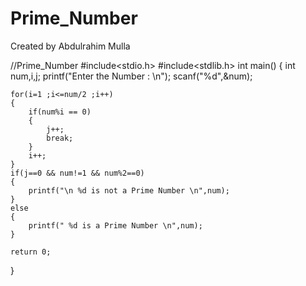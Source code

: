 # Prime_Number
Created by Abdulrahim Mulla


//Prime_Number
#include<stdio.h>
#include<stdlib.h>
int main()
{
	int num,i,j;
	printf("Enter the Number : \n");
	scanf("%d",&num);
	
	for(i=1 ;i<=num/2 ;i++)
	{
		if(num%i == 0)
		{
			j++;
			break;
		}
		i++;
	}
	if(j==0 && num!=1 && num%2==0)
	{
		printf("\n %d is not a Prime Number \n",num);
	}
	else
	{
		printf(" %d is a Prime Number \n",num);
	}
	
	return 0;
}

